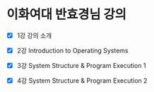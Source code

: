 # 이화여대 반효경님 강의

- [x] 1강 강의 소개

- [x] 2강 Introduction to Operating Systems

- [x] 3강 System Structure & Program Execution 1

- [x] 4강 System Structure & Program Execution 2

